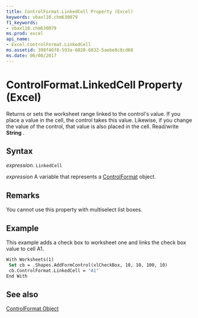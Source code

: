 ```yaml
---
title: ControlFormat.LinkedCell Property (Excel)
keywords: vbaxl10.chm630079
f1_keywords:
- vbaxl10.chm630079
ms.prod: excel
api_name:
- Excel.ControlFormat.LinkedCell
ms.assetid: 398f46f0-593a-6020-6832-5aebe8c8cd68
ms.date: 06/08/2017
---
```



# ControlFormat.LinkedCell Property (Excel)

Returns or sets the worksheet range linked to the control's value. If you place a value in the cell, the control takes this value. Likewise, if you change the value of the control, that value is also placed in the cell. Read/write  **String** .


## Syntax

 _expression_. `LinkedCell`

 _expression_ A variable that represents a [ControlFormat](./Excel.ControlFormat.md) object.


## Remarks

You cannot use this property with multiselect list boxes.


## Example

This example adds a check box to worksheet one and links the check box value to cell A1.


```vb
With Worksheets(1) 
 Set cb = .Shapes.AddFormControl(xlCheckBox, 10, 10, 100, 10) 
 cb.ControlFormat.LinkedCell = "A1" 
End With
```


## See also


[ControlFormat Object](Excel.ControlFormat.md)

